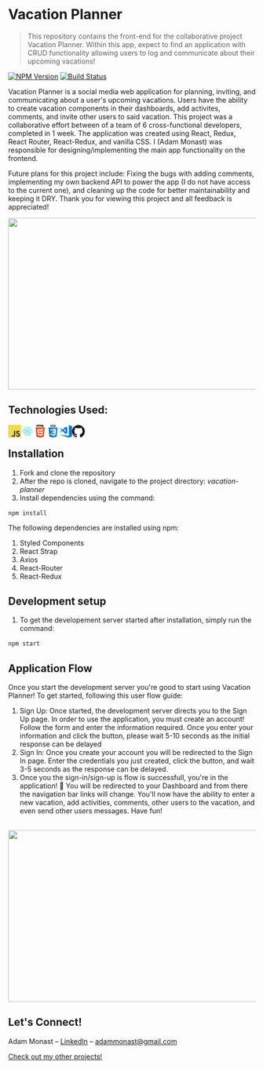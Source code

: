 # Vacation Planner

> This repository contains the front-end for the collaborative project Vacation Planner. Within this app, expect to find an application with CRUD functionality allowing users to log and communicate about their upcoming vacations!

[![NPM Version][npm-image]][npm-url]
[![Build Status][travis-image]][travis-url]

Vacation Planner is a social media web application for planning, inviting, and communicating about a user's upcoming vacations. Users have the ability to create vacation components in their dashboards, add activites, comments, and invite other users to said vacation. This project was a collaborative effort between of a team of 6 cross-functional developers, completed in 1 week. The application was created using React, Redux, React Router, React-Redux, and vanilla CSS. I (Adam Monast) was responsible for designing/implementing the main app functionality on the frontend.

Future plans for this project include: Fixing the bugs with adding comments, implementing my own backend API to power the app (I do not have access to the current one), and cleaning up the code for better maintainability and keeping it DRY. Thank you for viewing this project and all feedback is appreciated!

<img src="https://user-images.githubusercontent.com/57102880/98890368-d04ff880-2469-11eb-87e8-a8926c3623e6.png" align="center" width="600" height="350">

## Technologies Used:
[<img align="left" alt="JavaScript" width="26px" src="https://raw.githubusercontent.com/github/explore/80688e429a7d4ef2fca1e82350fe8e3517d3494d/topics/javascript/javascript.png" />][github]
[<img align="left" alt="React" width="26px" src="https://raw.githubusercontent.com/github/explore/80688e429a7d4ef2fca1e82350fe8e3517d3494d/topics/react/react.png" />][github]
[<img align="left" alt="HTML5" width="26px" src="https://raw.githubusercontent.com/github/explore/80688e429a7d4ef2fca1e82350fe8e3517d3494d/topics/html/html.png" />][github]
[<img align="left" alt="CSS3" width="26px" src="https://raw.githubusercontent.com/github/explore/80688e429a7d4ef2fca1e82350fe8e3517d3494d/topics/css/css.png" />][github]
[<img align="left" alt="Visual Studio Code" width="26px" src="https://raw.githubusercontent.com/github/explore/80688e429a7d4ef2fca1e82350fe8e3517d3494d/topics/visual-studio-code/visual-studio-code.png" />][github]
[<img align="left" alt="GitHub" width="26px" src="https://raw.githubusercontent.com/github/explore/78df643247d429f6cc873026c0622819ad797942/topics/github/github.png" />][github]

<br />

## Installation

1) Fork and clone the repository
2) After the repo is cloned, navigate to the project directory: *vacation-planner* 
3) Install dependencies using the command:

```sh
npm install
```
The following dependencies are installed using npm:
1) Styled Components
2) React Strap 
3) Axios 
4) React-Router
5) React-Redux

## Development setup

1) To get the developement server started after installation, simply run the command:

```sh
npm start
```

## Application Flow

Once you start the development server you're good to start using Vacation Planner! To get started, following this user flow guide:

1) Sign Up: Once started, the development server directs you to the Sign Up page. In order to use the application, you must create an account! Follow the form and enter the information required. Once you enter your information and click the button, please wait 5-10 seconds as the initial response can be delayed
2) Sign In: Once you create your account you will be redirected to the Sign In page. Enter the credentials you just created, click the button, and wait 3-5 seconds as the response can be delayed.
3) Once you the sign-in/sign-up is flow is successfull, you're in the application! 🎉 You will be redirected to your Dashboard and from there the navigation bar links will change. You'll now have the ability to enter a new vacation, add activities, comments, other users to the vacation, and even send other users messages. Have fun!

<br />

<img src="https://user-images.githubusercontent.com/57102880/98890905-017cf880-246b-11eb-82d4-ba702d44c342.png" align="center" width="600" height="350" />

## Let's Connect!

Adam Monast – [LinkedIn](https://www.linkedin.com/in/adam-monast/) – adammonast@gmail.com

[Check out my other projects!](https://github.com/Adammonast)

<!-- Markdown link & img dfn's -->

[npm-image]: https://img.shields.io/npm/v/datadog-metrics.svg?style=flat-square
[npm-url]: https://npmjs.org/package/datadog-metrics
[travis-image]: https://img.shields.io/travis/dbader/node-datadog-metrics/master.svg?style=flat-square
[travis-url]: https://travis-ci.org/dbader/node-datadog-metrics
[linkedin]: https://www.linkedin.com/in/adam-monast/
[github]: https://github.com/Adammonast?tab=repositories
